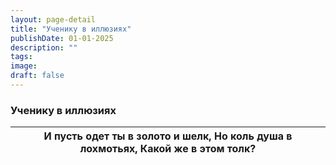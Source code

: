 ```yaml
---
layout: page-detail
title: "Ученику в иллюзиях"
publishDate: 01-01-2025
description: ""
tags:
image:
draft: false
---
```


### Ученику в иллюзиях

| И пусть одет ты в золото и шелк,  Но коль душа в лохмотьях,  Какой же в этом толк? |
| ---------------------------------------------------------------------------------- |
  
  
